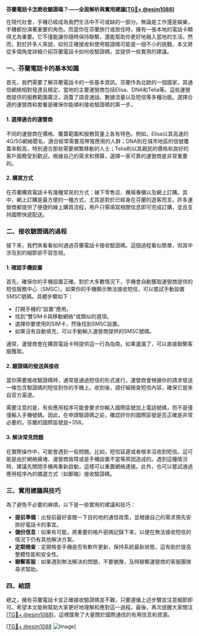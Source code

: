 **芬蘭電話卡怎麽收驗證碼？——全面解析與實用建議[[TG💪+ @esim1088](https://t.me/s/esim1088)]**

在現代社會，手機已經成為我們生活中不可或缺的一部分。無論是工作還是娛樂，手機都扮演著重要的角色。而當你在芬蘭旅行或居住時，擁有一張本地的電話卡顯得尤為重要。它不僅能讓你隨時保持聯繫，還能幫助你更好地融入當地的生活。然而，對於許多人來說，如何正確接收和使用驗證碼可能是一個不小的挑戰。本文將從多個角度詳細介紹芬蘭電話卡如何收驗證碼，並提供一些實用的建議。

### 一、芬蘭電話卡的基本知識

首先，我們需要了解芬蘭電話卡的一些基本資訊。芬蘭作為北歐的一個國家，其通信網絡相對發達且穩定。當地的主要運營商包括Elisa、DNA和Telia等。這些運營商提供的服務範圍廣泛，涵蓋了語音通話、數據流量以及短信等多種功能。選擇合適的運營商和套餐是確保你能順利接收驗證碼的第一步。

#### 1. 選擇適合的運營商

不同的運營商在價格、覆蓋範圍和服務質量上各有特色。例如，Elisa以其高速的4G/5G網絡聞名，適合經常需要高帶寬應用的人群；DNA則在城市地區的信號覆蓋率較高，特別適合那些需要頻繁移動的人士；Telia則以其親民的價格和良好的客戶服務受到歡迎。根據自己的需求和預算，選擇一家可靠的運營商是非常重要的。

#### 2. 購買方式

在芬蘭購買電話卡有幾種常見的方式：線下零售店、機場專櫃以及網上訂購。其中，網上訂購是最方便的一種方式，尤其是對於已經身在芬蘭的遊客而言。許多運營商都提供了便捷的線上購買流程，用戶只需填寫相關信息即可完成訂購，並且支持國際快遞配送。

### 二、接收驗證碼的過程

接下來，我們來看看如何通過芬蘭電話卡接收驗證碼。這個過程看似簡單，但其中涉及到的細節卻不容忽視。

#### 1. 確認手機設置

首先，確保你的手機設置正確。對於大多數情況下，手機會自動獲取運營商提供的短信服務中心（SMSC）。如果你的手機顯示無法接收短信，可以嘗試手動設置SMSC號碼。具體步驟如下：

- 打開手機的“設置”應用。
- 找到“雙SIM卡與移動網絡”或類似的選項。
- 選擇你要使用的SIM卡，然後找到SMSC設置。
- 如果沒有自動填充，可以手動輸入運營商提供的SMSC號碼。

通常，運營商會在購買電話卡時提供這一行為指南。如果遺漏了，可以直接聯繫客服獲取。

#### 2. 驗證碼的發送與接收

當你需要接收驗證碼時，通常是通過短信的形式進行。運營商會根據你的請求發送一條包含驗證碼的短信到你的手機上。收到後，請仔細檢查短信內容，確保它是來自官方渠道。

需要注意的是，有些應用程序可能會要求你輸入國際區號加上電話號碼，而不是僅僅輸入手機號碼。因此，在申請驗證碼之前，確認好你的國際區號是否正確是非常必要的。芬蘭的國際區號是+358。

#### 3. 解決常見問題

在實際操作中，可能會遇到一些問題。比如，短信延遲或者根本沒收到短信。這可能是由於網絡擁堵、運營商故障或是手機設置不當等原因造成的。遇到這種情況時，建議先關閉手機再重新啟動，這樣可以重置網絡連接。此外，也可以嘗試通過應用程序內的備選方式（如郵箱）接收驗證碼。

### 三、實用建議與技巧

為了避免不必要的麻煩，以下是一些實用的建議和技巧：

- **提前準備**：出發前最好查閱一下目的地的通信政策，並根據自己的需求預先安排好電話卡的事宜。
- **備份信息**：如果有可能，將重要的帳戶密碼記錄下來，以便在無法接收短信的情況下仍有其他解決方案。
- **定期檢查**：定期檢查手機是否有軟件更新，保持系統最新狀態，這有助於提高整體性能和安全性。
- **聯繫客服**：如果遇到無法解決的問題，不要猶豫，及時聯繫運營商的客服團隊尋求幫助。

### 四、結語

總之，擁有芬蘭電話卡並正確接收驗證碼並不難，只要遵循上述步驟並注意細節即可。希望本文能夠幫助大家更好地理解和應對這一過程。最後，再次提醒大家關注[[TG💪+ @esim1088](https://t.me/s/esim1088)]，這裡匯聚了大量關於國際通信的有用信息和資源。

[[TG💪+ @esim1088](https://t.me/s/esim1088) ![Image](https://i.postimg.cc/4NQfJmqS/Snipaste-2025-05-13-00-14-12.png)]